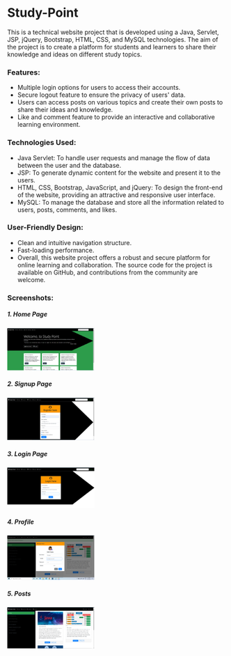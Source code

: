 # Study-Point
This is a technical website project that is developed using a Java, Servlet, JSP, jQuery, Bootstrap, HTML, CSS, and MySQL technologies. The aim of the project is to create a platform for students and learners to share their knowledge and ideas on different study topics.

<h3>Features:</h3>

<ul>
  <li>Multiple login options for users to access their accounts.</li>
  <li>Secure logout feature to ensure the privacy of users' data.</li>
  <li>Users can access posts on various topics and create their own posts to share their ideas and knowledge.</li>
  <li>Like and comment feature to provide an interactive and collaborative learning environment.</li>
</ul>

<h3>Technologies Used:</h3>

<ul>
  <li>Java Servlet: To handle user requests and manage the flow of data between the user and the database.</li>
  <li>JSP: To generate dynamic content for the website and present it to the users.</li>
  <li>HTML, CSS, Bootstrap, JavaScript, and jQuery: To design the front-end of the website, providing an attractive and responsive user interface.</li>
  <li>MySQL: To manage the database and store all the information related to users, posts, comments, and likes.</li>
</ul>

<h3>User-Friendly Design:</h3>

<ul>
  <li>Clean and intuitive navigation structure.</li>
  <li>Fast-loading performance.</li>
  <li>Overall, this website project offers a robust and secure platform for online learning and collaboration. The source code for the project is available on GitHub, and contributions from the community are welcome.</li>
</ul>

<h3>Screenshots:</h3>
<div>
<h5>1. Home Page</h5>
<img src="/ss/Capture.PNG" style="display: inline-block; margin: 0 auto; max-width: 200px" />
</div>

<div>
<h5>2. Signup Page</h5>
<img src="/ss/Capture2.PNG" style="display: inline-block; margin: 0 auto; max-width: 200px" />
</div>

<div>
<h5>3. Login Page</h5>
<img src="/ss/Capture3.PNG" style="display: inline-block; margin: 0 auto; max-width: 200px" />
</div>

<div>
<h5>4. Profile</h5>
<img src="/ss/Capture4.PNG" style="display: inline-block; margin: 0 auto; max-width: 200px" />
</div>

<div>
<h5>5. Posts</h5>
<img src="/ss/Capture5.PNG" style="display: inline-block; margin: 0 auto; max-width: 200px" />
</div>
